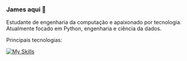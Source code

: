 ### James aqui 👋

Estudante de engenharia da computação e apaixonado por tecnologia. Atualmente focado em Python, engenharia e ciência da dados. 

Principais tecnologias: 

[![My Skills](https://skillicons.dev/icons?i=py,anaconda,mysql)](https://skillicons.dev)

